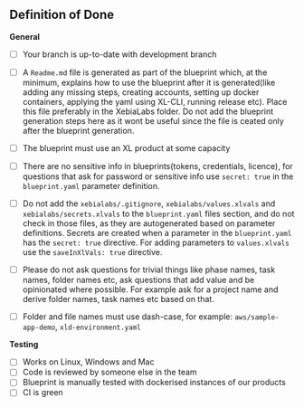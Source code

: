 ## Definition of Done

**General**
 - [ ] Your branch is up-to-date with development branch
 - [ ] A `Readme.md` file is generated as part of the blueprint which, at the minimum, explains how to use the blueprint after it is generated(like adding any missing steps, creating accounts, setting up docker containers, applying the yaml using XL-CLI, running release etc). Place this file preferably in the XebiaLabs folder. Do not add the blueprint generation steps here as it wont be useful since the file is ceated only after the blueprint generation.
 - [ ] The blueprint must use an XL product at some capacity
 - [ ] There are no sensitive info in blueprints(tokens, credentials, licence), for questions that ask for password or sensitive info use `secret: true` in the `blueprint.yaml` parameter definition.
 - [ ] Do not add the `xebialabs/.gitignore`, `xebialabs/values.xlvals` and `xebialabs/secrets.xlvals` to the `blueprint.yaml` files section, and do not check in those files, as they are autogenerated based on parameter definitions. Secrets are created when a parameter in the `blueprint.yaml` has the `secret: true` directive. For adding parameters to `values.xlvals` use the `saveInXlVals: true` directive.
 - [ ] Please do not ask questions for trivial things like phase names, task names, folder names etc, ask questions that add value and be opinionated where possible. For example ask for a project name and derive folder names, task names etc based on that.
 - [ ] Folder and file names must use dash-case, for example: `aws/sample-app-demo`, `xld-environment.yaml`
 
 
 
**Testing**
- [ ] Works on Linux, Windows and Mac
- [ ] Code is reviewed by someone else in the team
- [ ] Blueprint is manually tested with dockerised instances of our products
- [ ] CI is green
